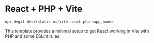 # React + PHP + Vite
```js
npx degit detikstatic-ui/vite-react-php <app_name>
```
This template provides a minimal setup to get React working in Vite with PHP and some ESLint rules.
